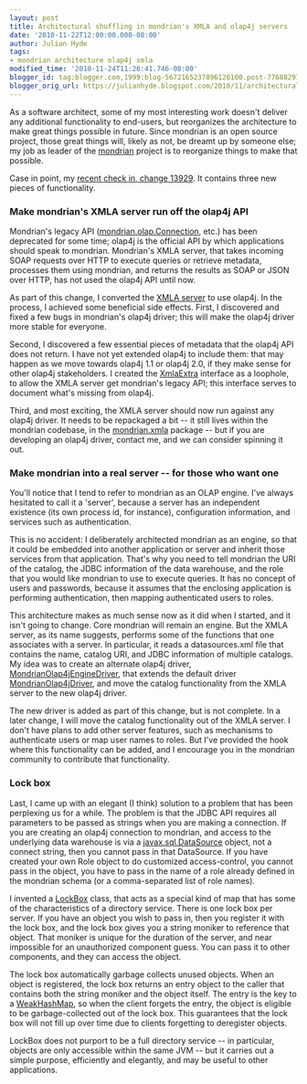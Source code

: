 ```yaml
---
layout: post
title: Architectural shuffling in mondrian's XMLA and olap4j servers
date: '2010-11-22T12:00:00.000-08:00'
author: Julian Hyde
tags:
- mondrian architecture olap4j xmla
modified_time: '2010-11-24T11:26:41.746-08:00'
blogger_id: tag:blogger.com,1999:blog-5672165237896126100.post-7768829724068073683
blogger_orig_url: https://julianhyde.blogspot.com/2010/11/architectural-shuffling-in-mondrians.html
---
```


As a software architect, some of my most interesting work doesn't
deliver any additional functionality to end-users, but reorganizes the
architecture to make great things possible in future. Since mondrian
is an open source project, those great things will, likely as not, be
dreamt up by someone else; my job as leader of the
[mondrian](https://mondrian.pentaho.com) project is to
reorganize things to make that possible.

Case in point, my
[recent check in, change 13929](http://perforce.eigenbase.org:8080/@md=d&amp;cd=//&amp;c=D2C@/13929?ac=10).
It contains three new pieces of functionality.

### Make mondrian's XMLA server run off the olap4j API

Mondrian's legacy API ([mondrian.olap.Connection](https://mondrian.pentaho.com/headapi/mondrian/olap/Connection.html),
etc.) has been deprecated for some time; olap4j is the official API by
which applications should speak to mondrian. Mondrian's XMLA server,
that takes incoming SOAP requests over HTTP to execute queries or
retrieve metadata, processes them using mondrian, and returns the
results as SOAP or JSON over HTTP, has not used the olap4j API until
now.

As part of this change, I converted the
[XMLA server](https://mondrian.pentaho.com/headapi/mondrian/xmla/XmlaHandler.html) to use olap4j.
In the process, I achieved some beneficial
side effects. First, I discovered and fixed a few bugs in mondrian's
olap4j driver; this will make the olap4j driver more stable for
everyone.

Second, I discovered a few essential pieces of metadata that the
olap4j API does not return. I have not yet extended olap4j to include
them: that may happen as we move towards olap4j 1.1 or olap4j 2.0, if
they make sense for other olap4j stakeholders. I created the
[XmlaExtra](https://mondrian.pentaho.com/headapi/mondrian/xmla/XmlaHandler.XmlaExtra.html)
interface as a loophole, to allow the XMLA server get mondrian's
legacy API; this interface serves to document what's missing from
olap4j.

Third, and most exciting, the XMLA server should now run against any
olap4j driver. It needs to be repackaged a bit -- it still lives
within the mondrian codebase, in the
[mondrian.xmla](https://mondrian.pentaho.com/headapi/mondrian/xmla/package-summary.html)
package -- but if you are developing an olap4j driver, contact
me, and we can consider spinning it out.<br />

### Make mondrian into a real server -- for those who want one

You'll notice that I tend to refer to mondrian as an OLAP engine. I've
always hesitated to call it a 'server', because a server has an
independent existence (its own process id, for instance),
configuration information, and services such as authentication.

This is no accident: I deliberately architected mondrian as an engine,
so that it could be embedded into another application or server and
inherit those services from that application. That's why you need to
tell mondrian the URI of the catalog, the JDBC information of the data
warehouse, and the role that you would like mondrian to use to execute
queries. It has no concept of users and passwords, because it assumes
that the enclosing application is performing authentication, then
mapping authenticated users to roles.

This architecture makes as much sense now as it did when I started,
and it isn't going to change. Core mondrian will remain an engine. But
the XMLA server, as its name suggests, performs some of the functions
that one associates with a server. In particular, it reads a
datasources.xml file that contains the name, catalog URI, and JDBC
information of multiple catalogs. My idea was to create an alternate
olap4j driver,
[MondrianOlap4jEngineDriver](https://mondrian.pentaho.com/headapi/mondrian/olap4j/MondrianOlap4jEngineDriver.html),
that extends the default driver
[MondrianOlap4jDriver](https://mondrian.pentaho.com/headapi/mondrian/olap4j/MondrianOlap4jDriver.html),
and move the catalog functionality from the XMLA server to the new
olap4j driver.

The new driver is added as part of this change, but is not
complete. In a later change, I will move the catalog functionality out
of the XMLA server. I don't have plans to add other server features,
such as mechanisms to authenticate users or map user names to
roles. But I've provided the hook where this functionality can be
added, and I encourage you in the mondrian community to contribute
that functionality.<br />

### Lock box

Last, I came up with an elegant (I think) solution to a problem that
has been perplexing us for a while. The problem is that the JDBC API
requires all parameters to be passed as strings when you are making a
connection. If you are creating an olap4j connection to mondrian, and
access to the underlying data warehouse is via a
[javax.sql.DataSource](https://download.oracle.com/javase/6/docs/api/javax/sql/DataSource.html)
object, not a connect string, then you cannot pass in that
DataSource. If you have created your own Role object to do customized
access-control, you cannot pass in the object, you have to pass in the
name of a role already defined in the mondrian schema (or a
comma-separated list of role names).

I invented a
[LockBox](https://mondrian.pentaho.com/headapi/mondrian/util/LockBox.html)
class, that acts as a special kind of map that has some of the
characteristics of a directory service. There is one lock box per
server. If you have an object you wish to pass in, then you register
it with the lock box, and the lock box gives you a string moniker to
reference that object. That moniker is unique for the duration of the
server, and near impossible for an unauthorized component guess. You
can pass it to other components, and they can access the object.

The lock box automatically garbage collects unused objects. When an
object is registered, the lock box returns an entry object to the
caller that contains both the string moniker and the object
itself. The entry is the key to a
[WeakHashMap](https://download.oracle.com/javase/6/docs/api/java/util/WeakHashMap.html),
so when the client forgets the entry, the object is eligible to be
garbage-collected out of the lock box. This guarantees that the lock
box will not fill up over time due to clients forgetting to deregister
objects.

LockBox does not purport to be a full directory service -- in
particular, objects are only accessible within the same JVM -- but it
carries out a simple purpose, efficiently and elegantly, and may be
useful to other applications.
